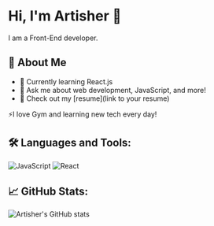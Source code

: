 # Hi, I'm Artisher 👋

I am a Front-End developer.

## 🚀 About Me
- 🌱 Currently learning React.js
- 💬 Ask me about web development, JavaScript, and more!
- 📄 Check out my [resume](link to your resume)

⚡I love Gym and learning new tech every day! 

## 🛠️ Languages and Tools:
![JavaScript](https://img.shields.io/badge/JavaScript-FFD700?style=for-the-badge&logo=javascript)
![React](https://img.shields.io/badge/React-61DAFB?style=for-the-badge&logo=react)

## 📈 GitHub Stats:
![Artisher's GitHub stats](https://github-readme-stats.vercel.app/api?username=artisher&show_icons=true&hide_title=true)
